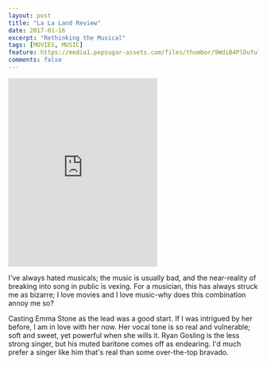 ```yaml
---
layout: post
title: "La La Land Review"
date: 2017-01-16
excerpt: "Rethinking the Musical"
tags: [MOVIES, MUSIC]
feature: https://media1.popsugar-assets.com/files/thumbor/9WdiB4PlDufulnnfDWSA4RRZd0Y/fit-in/1024x1024/filters:format_auto-!!-:strip_icc-!!-/2016/12/07/820/n/1922283/netimgzw5xt6/i/You-Love-Jazz-Now-Composer-Justin-Hurwitz.jpg
comments: false
---
```


<iframe src="https://embed.spotify.com/?uri=spotify:track:6XQHlsNu6so4PdglFkJQRJ" width="300" height="380" frameborder="0" allowtransparency="true"></iframe>

I've always hated musicals; the music is usually bad, and the near-reality of breaking into song in public is vexing. For a musician, this has always struck me as bizarre; I love movies and I love music-why does this combination annoy me so?

Casting Emma Stone as the lead was a good start. If I was intrigued by her before, I am in love with her now. Her vocal tone is so real and vulnerable; soft and sweet, yet powerful when she wills it. Ryan Gosling is the less strong singer, but his muted baritone comes off as endearing. I'd much prefer a singer like him that's real than some over-the-top bravado.
